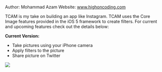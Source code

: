 Author: Mohammad Azam
Website: www.highoncoding.com

TCAM is my take on building an app like Instagram. TCAM uses the Core Image features provided in the iOS 5 framework to create filters. For current and upcoming features check out the details below: 

<b>Current Version: </b> 

- Take pictures using your iPhone camera
- Apply filters to the picture 
- Share picture on Twitter

<img src="http://www.highoncoding.com/articleimages/instagram_fake.png">
